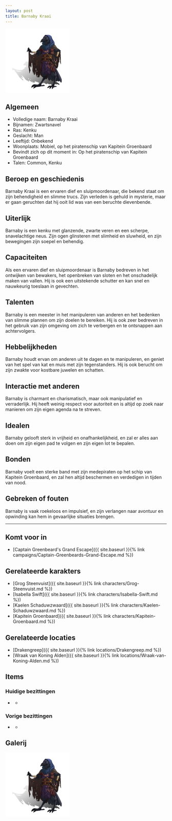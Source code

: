 ```yaml
---
layout: post
title: Barnaby Kraai
---
```


<img src="../images/Barnaby Kraai.png" alt="Barnaby Kraai" width=200>

## Algemeen
* Volledige naam: Barnaby Kraai
* Bijnamen: Zwartsnavel
* Ras: Kenku
* Geslacht: Man
* Leeftijd: Onbekend
* Woonplaats: Mobiel, op het piratenschip van Kapitein Groenbaard
* Bevindt zich op dit moment in: Op het piratenschip van Kapitein Groenbaard
* Talen: Common, Kenku

## Beroep en geschiedenis
Barnaby Kraai is een ervaren dief en sluipmoordenaar, die bekend staat om zijn behendigheid en slimme trucs. Zijn verleden is gehuld in mysterie, maar er gaan geruchten dat hij ooit lid was van een beruchte dievenbende.

## Uiterlijk
Barnaby is een kenku met glanzende, zwarte veren en een scherpe, snavelachtige neus. Zijn ogen glinsteren met slimheid en sluwheid, en zijn bewegingen zijn soepel en behendig.

## Capaciteiten
Als een ervaren dief en sluipmoordenaar is Barnaby bedreven in het ontwijken van bewakers, het openbreken van sloten en het onschadelijk maken van vallen. Hij is ook een uitstekende schutter en kan snel en nauwkeurig toeslaan in gevechten.

## Talenten
Barnaby is een meester in het manipuleren van anderen en het bedenken van slimme plannen om zijn doelen te bereiken. Hij is ook zeer bedreven in het gebruik van zijn omgeving om zich te verbergen en te ontsnappen aan achtervolgers.

## Hebbelijkheden
Barnaby houdt ervan om anderen uit te dagen en te manipuleren, en geniet van het spel van kat en muis met zijn tegenstanders. Hij is ook berucht om zijn zwakte voor kostbare juwelen en schatten.

## Interactie met anderen
Barnaby is charmant en charismatisch, maar ook manipulatief en verraderlijk. Hij heeft weinig respect voor autoriteit en is altijd op zoek naar manieren om zijn eigen agenda na te streven.

## Idealen
Barnaby gelooft sterk in vrijheid en onafhankelijkheid, en zal er alles aan doen om zijn eigen pad te volgen en zijn eigen lot te bepalen.

## Bonden
Barnaby voelt een sterke band met zijn medepiraten op het schip van Kapitein Groenbaard, en zal hen altijd beschermen en verdedigen in tijden van nood.

## Gebreken of fouten
Barnaby is vaak roekeloos en impulsief, en zijn verlangen naar avontuur en opwinding kan hem in gevaarlijke situaties brengen.

---

## Komt voor in
* [Captain Greenbeard's Grand Escape]({{ site.baseurl }}{% link campaigns/Captain-Greenbeards-Grand-Escape.md %})

## Gerelateerde karakters
* [Grog Steenvuist]({{ site.baseurl }}{% link characters/Grog-Steenvuist.md %})
* [Isabella Swift]({{ site.baseurl }}{% link characters/Isabella-Swift.md %})
* [Kaelen Schaduwzwaard]({{ site.baseurl }}{% link characters/Kaelen-Schaduwzwaard.md %})
* [Kapitein Groenbaard]({{ site.baseurl }}{% link characters/Kapitein-Groenbaard.md %})

## Gerelateerde locaties
* [Drakengreep]({{ site.baseurl }}{% link locations/Drakengreep.md %})
* [Wraak van Koning Alden]({{ site.baseurl }}{% link locations/Wraak-van-Koning-Alden.md %})

## Items

### Huidige bezittingen
* -

### Vorige bezittingen
* -

## Galerij
<img src="../images/Barnaby Kraai.png" alt="Barnaby Kraai" width=200>
